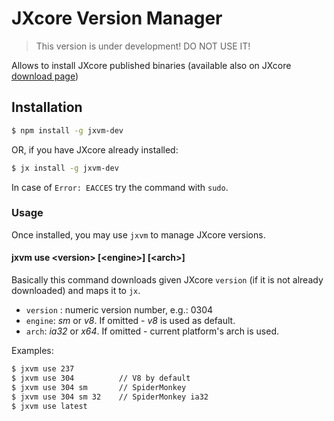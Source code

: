 # JXcore Version Manager

> This version is under development! DO NOT USE IT!

Allows to install JXcore published binaries (available also on JXcore [download page](http://jxcore.com/downloads/))

## Installation

```bash
$ npm install -g jxvm-dev
```

OR, if you have JXcore already installed:

```bash
$ jx install -g jxvm-dev
```

In case of `Error: EACCES` try the command with `sudo`.

### Usage

Once installed, you may use `jxvm` to manage JXcore versions.

#### jxvm use \<version\> [\<engine\>] [\<arch\>]

Basically this command downloads given JXcore `version` (if it is not already downloaded) and maps it to `jx`.

* `version` : numeric version number, e.g.: 0304
* `engine`: *sm* or *v8*. If omitted - *v8* is used as default.
* `arch`:  *ia32* or *x64*. If omitted - current platform's arch is used.

Examples:

```bash
$ jxvm use 237
$ jxvm use 304          // V8 by default
$ jxvm use 304 sm       // SpiderMonkey
$ jxvm use 304 sm 32    // SpiderMonkey ia32
$ jxvm use latest
```


